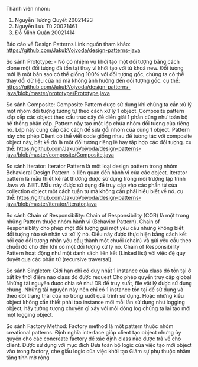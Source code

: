 Thành viên nhóm: 
1. Nguyễn Tương Quyết 20021423
2. Nguyễn Lưu Tú 20021461
3. Đỗ Minh Quân 20021414


Báo cáo về Design Patterns
Link nguồn tham khảo: https://github.com/JakubVojvoda/design-patterns-java

So sánh Prototype:
     - Nó có nhiệm vụ khởi tạo một đối tượng bằng cách clone một đối tượng đã tồn tại thay vì khởi tạo với từ khoá new. Đối tượng mới là một bản sao có thể giống 100% với đối tượng gốc, chúng ta có thể thay đổi dữ liệu của nó mà không ảnh hưởng đến đối tượng gốc.
     cụ thể: https://github.com/JakubVojvoda/design-patterns-java/blob/master/prototype/Prototype.java
     
So sánh Composite:
Composite Pattern được sử dụng khi chúng ta cần xử lý một nhóm đối tượng tương tự theo cách xử lý 1 object. Composite pattern sắp xếp các object theo cấu trúc cây để diễn giải 1 phần cũng như toàn bộ hệ thống phân cấp. Pattern này tạo một lớp chứa nhóm đối tượng của riêng nó. Lớp này cung cấp các cách để sửa đổi nhóm của cùng 1 object. Pattern này cho phép Client có thể viết code giống nhau để tương tác với composite object này, bất kể đó là một đối tượng riêng lẻ hay tập hợp các đối tượng.
cụ thể: https://github.com/JakubVojvoda/design-patterns-java/blob/master/composite/Composite.java
     
 
So sánh Iterator:
Iterator Pattern là một loại design pattern trong nhóm Behavioral Design Pattern -> liên quan đến hành vi của các object. Iterator pattern là mẫu thiết kế rât thường được sử dụng trong môi trường lập trình Java và .NET. Mẫu này được sử dụng để truy cập vào các phần tử của collection object một cách tuần tự mà không cần phải hiểu biết về nó.
cụ thể: https://github.com/JakubVojvoda/design-patterns-java/blob/master/iterator/Iterator.java

So sánh Chain of Responsibility:
Chain of Responsibility (COR) là một trong những Pattern thuộc nhóm hành vi (Behavior Pattern).
Chain of Responsiblity cho phép một đối tượng gửi một yêu cầu nhưng không biết đối tượng nào sẽ nhận và xử lý nó. Điều này được thực hiện bằng cách kết nối các đối tượng nhận yêu cầu thành một chuỗi (chain) và gửi yêu cầu theo chuỗi đó cho đến khi có một đối tượng xử lý nó.
Chain of Responsibility Pattern hoạt động như một danh sách liên kết (Linked list) với việc đệ quy duyệt qua các phần tử (recursive traversal).

So sánh Singleton:
Giới hạn chỉ có duy nhất 1 instance của class đó tồn tại ở bất kỳ thời điểm nào class đó được request
Cho phép quyền truy cập global
Những tài nguyên được chia sẻ như DB để truy suất, file vật lý được sử dụng chung. Những tài nguyên này nên chỉ có 1 instance tồn tại để sử dụng và theo dõi trạng thái của nó trong suốt quá trình sử dụng.
Hoặc những kiểu object không cần thiết phải tạo instance mới mỗi lần sử dụng như logging object, hãy tưởng tượng chuyện gì xảy với mỗi dòng log chúng ta lại tạo mới một logging object.

So sánh Factory Method:
Factory method là một pattern thuộc nhóm creational patterns. Định nghĩa interface giúp client tạo object nhưng ủy quyền cho các concreate factory để xác định class nào được trả về cho client. Được sử dụng với mục đích
Đưa toàn bộ logic của việc tạo mới object vào trong factory, che giấu logic của việc khởi tạo
Giảm sự phụ thuộc nhằm tăng tính mở rộng
